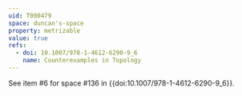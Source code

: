 ```yaml
---
uid: T000479
space: duncan's-space
property: metrizable
value: true
refs:
  - doi: 10.1007/978-1-4612-6290-9_6
    name: Counterexamples in Topology
---
```

See item #6 for space #136 in {{doi:10.1007/978-1-4612-6290-9_6}}.
